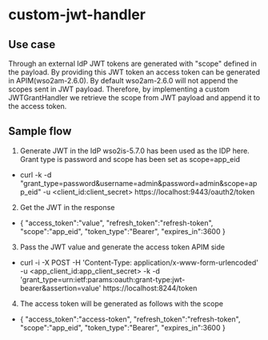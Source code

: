 # custom-jwt-handler
## Use case
Through an external IdP JWT tokens are generated with "scope" defined in the payload. By providing this JWT token an access token can be
generated in APIM(wso2am-2.6.0). By default wso2am-2.6.0 will not append the scopes sent in JWT payload. Therefore, by implementing
a custom JWTGrantHandler we retrieve the scope from JWT payload and append it to the access token.

## Sample flow

1. Generate JWT in the IdP
   wso2is-5.7.0 has been used as the IDP here. Grant type is password and scope has been set as scope=app_eid
 - curl -k -d "grant_type=password&username=admin&password=admin&scope=app_eid" -u <client_id:client_secret> https://localhost:9443/oauth2/token

2. Get the JWT in the response
 - {
     "access_token":"value",
     "refresh_token":"refresh-token",
     "scope":"app_eid",
     "token_type":"Bearer",
     "expires_in":3600
  }
  
 3. Pass the JWT value and generate the access token APIM side
 - curl -i -X POST -H 'Content-Type: application/x-www-form-urlencoded' -u <app_client_id:app_client_secret> -k -d 'grant_type=urn:ietf:params:oauth:grant-type:jwt-bearer&assertion=value' https://localhost:8244/token
 
 4. The access token will be generated as follows with the scope
 - {
     "access_token":"access-token",
     "refresh_token":"refresh-token",
     "scope":"app_eid",
     "token_type":"Bearer",
     "expires_in":3600
  }
